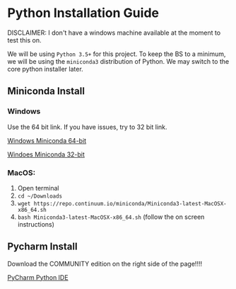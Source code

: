 # Python Installation Guide
DISCLAIMER: I don't have a windows machine available at the moment to test this on.

We will be using `Python 3.5+` for this project. 
To keep the BS to a minimum, we will be using the `miniconda3` distribution of Python.  We may switch to the core python
installer later. 


## Miniconda Install
### Windows
Use the 64 bit link.  If you have issues, try to 32 bit link. 

[Windows Miniconda 64-bit](https://repo.continuum.io/miniconda/Miniconda3-latest-Windows-x86_64.exe)

[Windoes Miniconda 32-bit](https://repo.continuum.io/miniconda/Miniconda3-latest-Windows-x86.exe)


### MacOS:

1. Open terminal
2. `cd ~/Downloads`
3. `wget https://repo.continuum.io/miniconda/Miniconda3-latest-MacOSX-x86_64.sh`
4. `bash Miniconda3-latest-MacOSX-x86_64.sh` (follow the on screen instructions)

## Pycharm Install
Download the COMMUNITY edition on the right side of the page!!!!

[PyCharm Python IDE](https://www.jetbrains.com/pycharm/download/)
